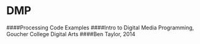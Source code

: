 DMP
===

####Processing Code Examples 
####Intro to Digital Media Programming, Goucher College Digital Arts
####Ben Taylor, 2014
